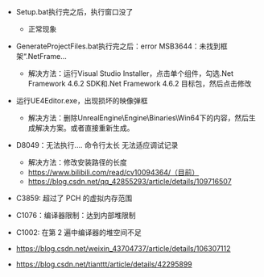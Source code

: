 - Setup.bat执行完之后，执行窗口没了
  - 正常现象
- GenerateProjectFiles.bat执行完之后：error MSB3644：未找到框架“.NetFrame...
  - 解决方法：运行Visual Studio Installer，点击单个组件，勾选.Net Framework 4.6.2 SDK和.Net Framework 4.6.2 目标包，然后点击修改
- 运行UE4Editor.exe，出现损坏的映像弹框
  - 解决方法：删除UnrealEngine\Engine\Binaries\Win64下的内容，然后生成解决方案。或者直接重新生成。
- D8049：无法执行.... 命令行太长 无法适应调试记录
  - 解决方法：修改安装路径的长度
  - https://www.bilibili.com/read/cv10094364/（目前）
  - https://blog.csdn.net/qq_42855293/article/details/109716507
- C3859: 超过了 PCH 的虚拟内存范围
- C1076：编译器限制：达到内部堆限制

- C1002: 在第 2 遍中编译器的堆空间不足





- https://blog.csdn.net/weixin_43704737/article/details/106307112
- https://blog.csdn.net/tianttt/article/details/42295899